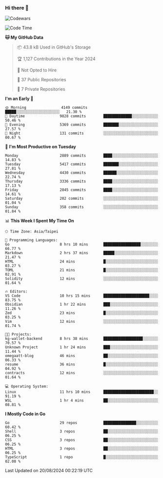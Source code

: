 ### Hi there 👋

![Codewars](https://www.codewars.com/users/omegaatt36/badges/small)

<!--START_SECTION:waka-->
![Code Time](http://img.shields.io/badge/Code%20Time-2%2C707%20hrs%2028%20mins-blue)

**🐱 My GitHub Data** 

> 📦 43.8 kB Used in GitHub's Storage 
 > 
> 🏆 1,127 Contributions in the Year 2024
 > 
> 🚫 Not Opted to Hire
 > 
> 📜 37 Public Repositories 
 > 
> 🔑 7 Private Repositories 
 > 
**I'm an Early 🐤** 

```text
🌞 Morning                4149 commits        █████░░░░░░░░░░░░░░░░░░░░   21.30 % 
🌆 Daytime                9828 commits        █████████████░░░░░░░░░░░░   50.46 % 
🌃 Evening                5369 commits        ███████░░░░░░░░░░░░░░░░░░   27.57 % 
🌙 Night                  131 commits         ░░░░░░░░░░░░░░░░░░░░░░░░░   00.67 % 
```
📅 **I'm Most Productive on Tuesday** 

```text
Monday                   2889 commits        ████░░░░░░░░░░░░░░░░░░░░░   14.83 % 
Tuesday                  5417 commits        ███████░░░░░░░░░░░░░░░░░░   27.81 % 
Wednesday                4430 commits        ██████░░░░░░░░░░░░░░░░░░░   22.74 % 
Thursday                 3336 commits        ████░░░░░░░░░░░░░░░░░░░░░   17.13 % 
Friday                   2845 commits        ████░░░░░░░░░░░░░░░░░░░░░   14.61 % 
Saturday                 202 commits         ░░░░░░░░░░░░░░░░░░░░░░░░░   01.04 % 
Sunday                   358 commits         ░░░░░░░░░░░░░░░░░░░░░░░░░   01.84 % 
```


📊 **This Week I Spent My Time On** 

```text
🕑︎ Time Zone: Asia/Taipei

💬 Programming Languages: 
Go                       8 hrs 10 mins       █████████████████░░░░░░░░   66.77 % 
Markdown                 2 hrs 37 mins       █████░░░░░░░░░░░░░░░░░░░░   21.47 % 
HTML                     24 mins             █░░░░░░░░░░░░░░░░░░░░░░░░   03.27 % 
TOML                     21 mins             █░░░░░░░░░░░░░░░░░░░░░░░░   02.91 % 
Solidity                 12 mins             ░░░░░░░░░░░░░░░░░░░░░░░░░   01.64 % 

🔥 Editors: 
VS Code                  10 hrs 15 mins      █████████████████████░░░░   83.75 % 
Obsidian                 1 hr 22 mins        ███░░░░░░░░░░░░░░░░░░░░░░   11.26 % 
Zed                      23 mins             █░░░░░░░░░░░░░░░░░░░░░░░░   03.25 % 
Vim                      12 mins             ░░░░░░░░░░░░░░░░░░░░░░░░░   01.74 % 

🐱‍💻 Projects: 
kg-wallet-backend        8 hrs 38 mins       ██████████████████░░░░░░░   70.57 % 
Unknown Project          1 hr 24 mins        ███░░░░░░░░░░░░░░░░░░░░░░   11.44 % 
omegaatt-blog            46 mins             ██░░░░░░░░░░░░░░░░░░░░░░░   06.33 % 
resume                   36 mins             █░░░░░░░░░░░░░░░░░░░░░░░░   04.92 % 
contracts                12 mins             ░░░░░░░░░░░░░░░░░░░░░░░░░   01.64 % 

💻 Operating System: 
Linux                    11 hrs 10 mins      ███████████████████████░░   91.19 % 
WSL                      1 hr 4 mins         ██░░░░░░░░░░░░░░░░░░░░░░░   08.81 % 
```

**I Mostly Code in Go** 

```text
Go                       29 repos            ███████████████░░░░░░░░░░   60.42 % 
Shell                    3 repos             ██░░░░░░░░░░░░░░░░░░░░░░░   06.25 % 
CSS                      3 repos             ██░░░░░░░░░░░░░░░░░░░░░░░   06.25 % 
HTML                     3 repos             ██░░░░░░░░░░░░░░░░░░░░░░░   06.25 % 
TypeScript               1 repo              █░░░░░░░░░░░░░░░░░░░░░░░░   02.08 % 
```




 Last Updated on 20/08/2024 00:22:19 UTC
<!--END_SECTION:waka-->

<!--
**omegaatt36/omegaatt36** is a ✨ _special_ ✨ repository because its `README.md` (this file) appears on your GitHub profile.

Here are some ideas to get you started:

- 🔭 I’m currently working on ...
- 🌱 I’m currently learning ...
- 👯 I’m looking to collaborate on ...
- 🤔 I’m looking for help with ...
- 💬 Ask me about ...
- 📫 How to reach me: ...
- 😄 Pronouns: ...
- ⚡ Fun fact: ...
-->
